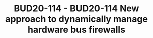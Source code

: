 ---
categories:
- bud20
image:
  featured: 'true'
  path: https://static.linaro.org/connect/bud20/images/BUD20-114.png
session_id: BUD20-114
session_speakers:
- speaker_bio: I have been working in open source communities<br /> since the last
    10 years and been involved in<br /> various projects. I'm also Linaro assignee
    since<br /> october 2009.<br /> Within ST I'm is charge of STM32 Linux software<br
    /> open sourcing.
  speaker_company: ''
  speaker_image: http://avatars.sched.co/d/d8/10468618/avatar.jpg.320x320px.jpg?540
  speaker_name: Benjamin Gaignard
  speaker_position: Linux software architect
  speaker_role: attendee, speaker
session_track: Linux Kernel
tag: session
tags: Linux Kernel
title: BUD20-114 - BUD20-114 New approach to dynamically manage hardware bus firewalls
---